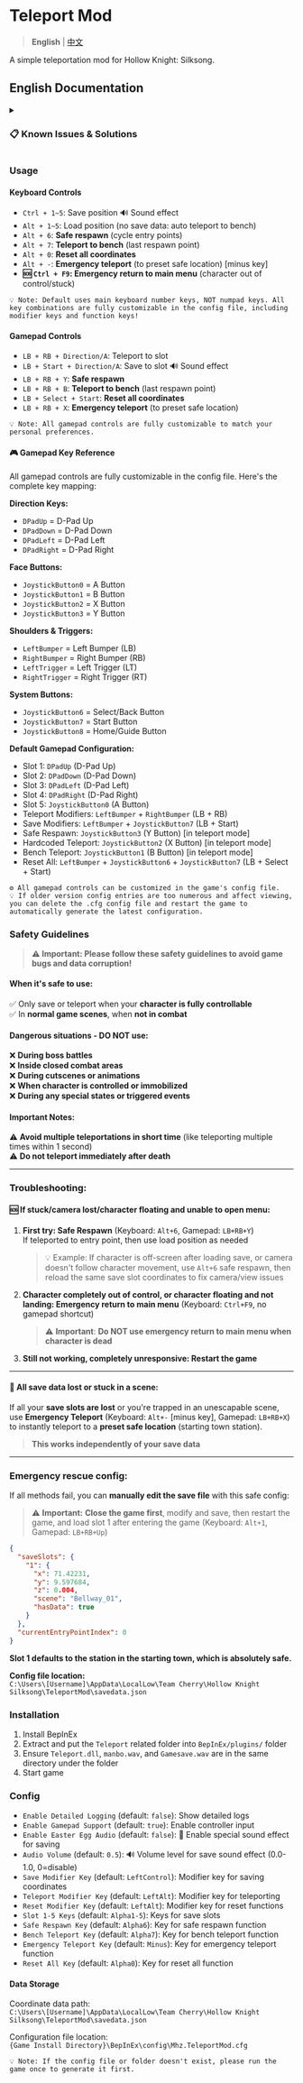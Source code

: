 # Teleport Mod

> **English** | [中文](README_zh.md)

A simple teleportation mod for Hollow Knight: Silksong.

## English Documentation

<details>
<summary><h3>📋 Known Issues & Solutions</h3></summary>

#### 🔧 Camera Issues
If you find the character is off-screen after teleporting, or the camera doesn't follow character movement (character walks directly out of screen boundaries), this is usually caused by skipping the game's camera transition mechanism during teleportation. For solutions, please refer to the Safe Respawn function in the [Troubleshooting Guide](#troubleshooting).

#### ⚠️ Teleporting to Unlocked Entry Points  
Both teleportation and Safe Respawn functions may sometimes teleport the character to unlocked entry points. Due to potential obstacles at unlocked entrances, the character might be "pushed into" unexpected closed areas. If you find yourself trapped in a scene that you cannot normally exit, please:
- Use **Teleport to Bench** function to return to the last save point
- Or use **Emergency Teleport** to return to a safe location
- Temporarily avoid saving coordinates in such areas

📍 **Special Note**: The "MEMORIUM" scene (requires double jump to reach) is prone to this issue. If teleported there before unlocking double jump, you will be trapped in the scene, please be extra careful.

</details>

### Usage

#### Keyboard Controls
- `Ctrl + 1~5`: Save position 🔊 Sound effect
- `Alt + 1~5`: Load position (no save data: auto teleport to bench)
- `Alt + 6`: **Safe respawn** (cycle entry points)
- `Alt + 7`: **Teleport to bench** (last respawn point)
- `Alt + 0`: **Reset all coordinates**
- `Alt + -`: **Emergency teleport** (to preset safe location) [minus key]
- **🆘 `Ctrl + F9`: Emergency return to main menu** (character out of control/stuck)

```
💡 Note: Default uses main keyboard number keys, NOT numpad keys. All key combinations are fully customizable in the config file, including modifier keys and function keys!
```

#### Gamepad Controls
- `LB + RB + Direction/A`: Teleport to slot
- `LB + Start + Direction/A`: Save to slot 🔊 Sound effect
- `LB + RB + Y`: **Safe respawn**
- `LB + RB + B`: **Teleport to bench** (last respawn point)
- `LB + Select + Start`: **Reset all coordinates**
- `LB + RB + X`: **Emergency teleport** (to preset safe location)

```
💡 Note: All gamepad controls are fully customizable to match your personal preferences.
```

#### 🎮 Gamepad Key Reference

All gamepad controls are fully customizable in the config file. Here's the complete key mapping:

**Direction Keys:**
- `DPadUp` = D-Pad Up
- `DPadDown` = D-Pad Down  
- `DPadLeft` = D-Pad Left
- `DPadRight` = D-Pad Right

**Face Buttons:**
- `JoystickButton0` = A Button
- `JoystickButton1` = B Button
- `JoystickButton2` = X Button
- `JoystickButton3` = Y Button

**Shoulders & Triggers:**
- `LeftBumper` = Left Bumper (LB)
- `RightBumper` = Right Bumper (RB)
- `LeftTrigger` = Left Trigger (LT)
- `RightTrigger` = Right Trigger (RT)

**System Buttons:**
- `JoystickButton6` = Select/Back Button
- `JoystickButton7` = Start Button
- `JoystickButton8` = Home/Guide Button

**Default Gamepad Configuration:**
- Slot 1: `DPadUp` (D-Pad Up)
- Slot 2: `DPadDown` (D-Pad Down)
- Slot 3: `DPadLeft` (D-Pad Left)
- Slot 4: `DPadRight` (D-Pad Right)
- Slot 5: `JoystickButton0` (A Button)
- Teleport Modifiers: `LeftBumper` + `RightBumper` (LB + RB)
- Save Modifiers: `LeftBumper` + `JoystickButton7` (LB + Start)
- Safe Respawn: `JoystickButton3` (Y Button) [in teleport mode]
- Hardcoded Teleport: `JoystickButton2` (X Button) [in teleport mode]
- Bench Teleport: `JoystickButton1` (B Button) [in teleport mode]
- Reset All: `LeftBumper` + `JoystickButton6` + `JoystickButton7` (LB + Select + Start)

```
⚙️ All gamepad controls can be customized in the game's config file.
💡 If older version config entries are too numerous and affect viewing, you can delete the .cfg config file and restart the game to automatically generate the latest configuration.
```

### Safety Guidelines

> **⚠️ Important: Please follow these safety guidelines to avoid game bugs and data corruption!**

#### When it's safe to use:
✅ Only save or teleport when your **character is fully controllable**  
✅ In **normal game scenes**, when **not in combat**

#### Dangerous situations - DO NOT use:
❌ **During boss battles**  
❌ **Inside closed combat areas**  
❌ **During cutscenes or animations**  
❌ **When character is controlled or immobilized**  
❌ **During any special states or triggered events**

#### Important Notes:
⚠️ **Avoid multiple teleportations in short time** (like teleporting multiple times within 1 second)  
⚠️ **Do not teleport immediately after death**

---

### Troubleshooting:

#### 🆘 If stuck/camera lost/character floating and unable to open menu:

1. **First try: Safe Respawn** (Keyboard: `Alt+6`, Gamepad: `LB+RB+Y`)  
   If teleported to entry point, then use load position as needed  
   > 💡 Example: If character is off-screen after loading save, or camera doesn't follow character movement, use `Alt+6` safe respawn, then reload the same save slot coordinates to fix camera/view issues

2. **Character completely out of control, or character floating and not landing: Emergency return to main menu** (Keyboard: `Ctrl+F9`, no gamepad shortcut)  
   > ⚠️ **Important**: **Do NOT use emergency return to main menu when character is dead**

3. **Still not working, completely unresponsive: Restart the game**

---

#### 🚨 All save data lost or stuck in a scene:

If all your **save slots are lost** or you're trapped in an unescapable scene, use **Emergency Teleport** (Keyboard: `Alt+-` [minus key], Gamepad: `LB+RB+X`) to instantly teleport to a **preset safe location** (starting town station).

> **This works independently of your save data**

---

### Emergency rescue config:

If all methods fail, you can **manually edit the save file** with this safe config:

> ⚠️ **Important:** **Close the game first**, modify and save, then restart the game, and load slot 1 after entering the game (Keyboard: `Alt+1`, Gamepad: `LB+RB+Up`)

```json
{
  "saveSlots": {
    "1": {
      "x": 71.42231,
      "y": 9.597684,
      "z": 0.004,
      "scene": "Bellway_01",
      "hasData": true
    }
  },
  "currentEntryPointIndex": 0
}
```

**Slot 1 defaults to the station in the starting town, which is absolutely safe.**

**Config file location:**  
`C:\Users\[Username]\AppData\LocalLow\Team Cherry\Hollow Knight Silksong\TeleportMod\savedata.json`

### Installation

1. Install BepInEx
2. Extract and put the `Teleport` related folder into `BepInEx/plugins/` folder
3. Ensure `Teleport.dll`, `manbo.wav`, and `Gamesave.wav` are in the same directory under the folder
4. Start game

### Config

- `Enable Detailed Logging` (default: `false`): Show detailed logs
- `Enable Gamepad Support` (default: `true`): Enable controller input
- `Enable Easter Egg Audio` (default: `false`): 🎵 Enable special sound effect for saving
- `Audio Volume` (default: `0.5`): 🔊 Volume level for save sound effect (0.0-1.0, 0=disable)
- `Save Modifier Key` (default: `LeftControl`): Modifier key for saving coordinates
- `Teleport Modifier Key` (default: `LeftAlt`): Modifier key for teleporting
- `Reset Modifier Key` (default: `LeftAlt`): Modifier key for reset functions
- `Slot 1-5 Keys` (default: `Alpha1-5`): Keys for save slots
- `Safe Respawn Key` (default: `Alpha6`): Key for safe respawn function
- `Bench Teleport Key` (default: `Alpha7`): Key for bench teleport function
- `Emergency Teleport Key` (default: `Minus`): Key for emergency teleport function
- `Reset All Key` (default: `Alpha0`): Key for reset all function

#### Data Storage
Coordinate data path:  
`C:\Users\[Username]\AppData\LocalLow\Team Cherry\Hollow Knight Silksong\TeleportMod\savedata.json`

Configuration file location:  
`{Game Install Directory}\BepInEx\config\Mhz.TeleportMod.cfg`

```
💡 Note: If the config file or folder doesn't exist, please run the game once to generate it first.
```
